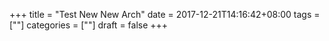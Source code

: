 +++
title = "Test New New Arch"
date = 2017-12-21T14:16:42+08:00
tags = [""]
categories = [""]
draft = false
+++
